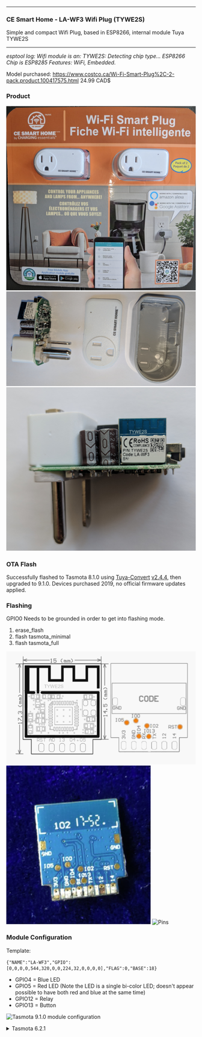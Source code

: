 ***

### CE Smart Home - LA-WF3 Wifi Plug (TYWE2S)
Simple and compact Wifi Plug, based in ESP8266, internal module Tuya TYWE2S


***

_esptool log:_
_Wifi module is an: TYWE2S:_
_Detecting chip type... ESP8266_
_Chip is ESP8285_
_Features: WiFi, Embedded._

Model purchased:
https://www.costco.ca/Wi-Fi-Smart-Plug%2C-2-pack.product.100417575.html 24.99 CAD$

### Product 

![Package](https://raw.githubusercontent.com/willngton/Smarth_Plug_LA_WF3/master/LA_WF3_01.png)
![Internal](https://raw.githubusercontent.com/willngton/Smarth_Plug_LA_WF3/master/LA_WF3_02.png)
![Internal](https://raw.githubusercontent.com/willngton/Smarth_Plug_LA_WF3/master/LA_WF3_03.png)


### OTA Flash

Successfully flashed to Tasmota 8.1.0 using [Tuya-Convert](https://github.com/ct-Open-Source/tuya-convert) [v2.4.4](https://github.com/ct-Open-Source/tuya-convert/releases/tag/v2.4.4), then upgraded to 9.1.0. Devices purchased 2019, no official firmware updates applied. 

### Flashing
GPIO0 Needs to be grounded in order to get into flashing mode.
1. erase_flash
2. flash tasmota_minimal
3. flash tasmota_full

![PCB Diagram](https://raw.githubusercontent.com/willngton/Smarth_Plug_LA_WF3/master/LA_WF3_08.png)
![PCB](https://raw.githubusercontent.com/willngton/Smarth_Plug_LA_WF3/master/LA_WF3_05.png)
![Pins](https://raw.githubusercontent.com/willngton/Smarth_Plug_LA_WF3/master/LA_WF3_04.png)

### Module Configuration

Template:
```
{"NAME":"LA-WF3","GPIO":[0,0,0,0,544,320,0,0,224,32,0,0,0,0],"FLAG":0,"BASE":18}
```

* GPIO4 = Blue LED
* GPIO5 = Red LED (Note the LED is a single bi-color LED; doesn't appear possible to have both red and blue at the same time)
* GPIO12 = Relay
* GPIO13 = Button

![Tasmota 9.1.0 module configuration](https://i.imgur.com/UFj8O40.png)

<details>
  <summary>Tasmota 6.2.1</summary>
  
  ![Tasmota 6.2.1 module configuration](https://raw.githubusercontent.com/willngton/Smarth_Plug_LA_WF3/master/LA_WF3_06.png)
</details>



